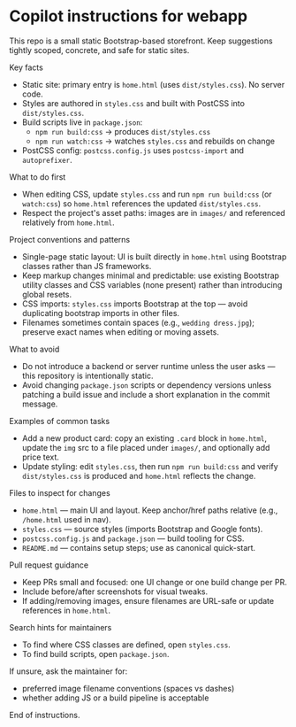 <!--
Guidance for AI coding agents working in this repository.
Generated: 2025-09-20
-->

# Copilot instructions for webapp

This repo is a small static Bootstrap-based storefront. Keep suggestions tightly scoped, concrete, and safe for static sites.

Key facts
- Static site: primary entry is `home.html` (uses `dist/styles.css`). No server code.
- Styles are authored in `styles.css` and built with PostCSS into `dist/styles.css`.
- Build scripts live in `package.json`:
  - `npm run build:css` → produces `dist/styles.css`
  - `npm run watch:css` → watches `styles.css` and rebuilds on change
- PostCSS config: `postcss.config.js` uses `postcss-import` and `autoprefixer`.

What to do first
- When editing CSS, update `styles.css` and run `npm run build:css` (or `watch:css`) so `home.html` references the updated `dist/styles.css`.
- Respect the project's asset paths: images are in `images/` and referenced relatively from `home.html`.

Project conventions and patterns
- Single-page static layout: UI is built directly in `home.html` using Bootstrap classes rather than JS frameworks.
- Keep markup changes minimal and predictable: use existing Bootstrap utility classes and CSS variables (none present) rather than introducing global resets.
- CSS imports: `styles.css` imports Bootstrap at the top — avoid duplicating bootstrap imports in other files.
- Filenames sometimes contain spaces (e.g., `wedding dress.jpg`); preserve exact names when editing or moving assets.

What to avoid
- Do not introduce a backend or server runtime unless the user asks — this repository is intentionally static.
- Avoid changing `package.json` scripts or dependency versions unless patching a build issue and include a short explanation in the commit message.

Examples of common tasks
- Add a new product card: copy an existing `.card` block in `home.html`, update the `img` src to a file placed under `images/`, and optionally add price text.
- Update styling: edit `styles.css`, then run `npm run build:css` and verify `dist/styles.css` is produced and `home.html` reflects the change.

Files to inspect for changes
- `home.html` — main UI and layout. Keep anchor/href paths relative (e.g., `/home.html` used in nav).
- `styles.css` — source styles (imports Bootstrap and Google fonts).
- `postcss.config.js` and `package.json` — build tooling for CSS.
- `README.md` — contains setup steps; use as canonical quick-start.

Pull request guidance
- Keep PRs small and focused: one UI change or one build change per PR.
- Include before/after screenshots for visual tweaks.
- If adding/removing images, ensure filenames are URL-safe or update references in `home.html`.

Search hints for maintainers
- To find where CSS classes are defined, open `styles.css`.
- To find build scripts, open `package.json`.

If unsure, ask the maintainer for:
- preferred image filename conventions (spaces vs dashes)
- whether adding JS or a build pipeline is acceptable

End of instructions.
